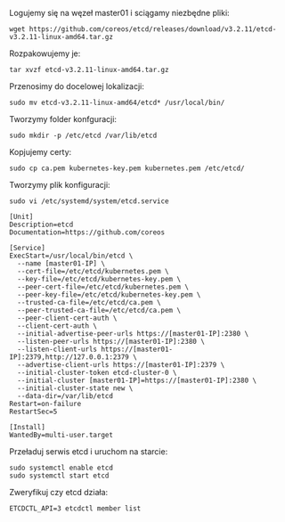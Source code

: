 Logujemy się na węzeł master01 i sciągamy niezbędne pliki:
```
wget https://github.com/coreos/etcd/releases/download/v3.2.11/etcd-v3.2.11-linux-amd64.tar.gz
```
Rozpakowujemy je:
```
tar xvzf etcd-v3.2.11-linux-amd64.tar.gz
```
Przenosimy do docelowej lokalizacji:
```
sudo mv etcd-v3.2.11-linux-amd64/etcd* /usr/local/bin/
```
Tworzymy folder konfguracji:
```
sudo mkdir -p /etc/etcd /var/lib/etcd
```
Kopjujemy certy:
```
sudo cp ca.pem kubernetes-key.pem kubernetes.pem /etc/etcd/
```
Tworzymy plik konfiguracji:
```
sudo vi /etc/systemd/system/etcd.service

[Unit]
Description=etcd
Documentation=https://github.com/coreos

[Service]
ExecStart=/usr/local/bin/etcd \
  --name [master01-IP] \
  --cert-file=/etc/etcd/kubernetes.pem \
  --key-file=/etc/etcd/kubernetes-key.pem \
  --peer-cert-file=/etc/etcd/kubernetes.pem \
  --peer-key-file=/etc/etcd/kubernetes-key.pem \
  --trusted-ca-file=/etc/etcd/ca.pem \
  --peer-trusted-ca-file=/etc/etcd/ca.pem \
  --peer-client-cert-auth \
  --client-cert-auth \
  --initial-advertise-peer-urls https://[master01-IP]:2380 \
  --listen-peer-urls https://[master01-IP]:2380 \
  --listen-client-urls https://[master01-IP]:2379,http://127.0.0.1:2379 \
  --advertise-client-urls https://[master01-IP]:2379 \
  --initial-cluster-token etcd-cluster-0 \
  --initial-cluster [master01-IP]=https://[master01-IP]:2380 \
  --initial-cluster-state new \
  --data-dir=/var/lib/etcd
Restart=on-failure
RestartSec=5

[Install]
WantedBy=multi-user.target
```
Przeładuj serwis etcd i uruchom na starcie:
```
sudo systemctl enable etcd
sudo systemctl start etcd
```
Zweryfikuj czy etcd działa:
```
ETCDCTL_API=3 etcdctl member list
```
